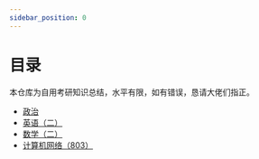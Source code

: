 ```yaml
---
sidebar_position: 0
---
```


# 目录

本仓库为自用考研知识总结，水平有限，如有错误，恳请大佬们指正。

+ [政治](/politics)
+ [英语（二）](/english)
+ [数学（二）](/math)
+ [计算机网络（803）](/network)
